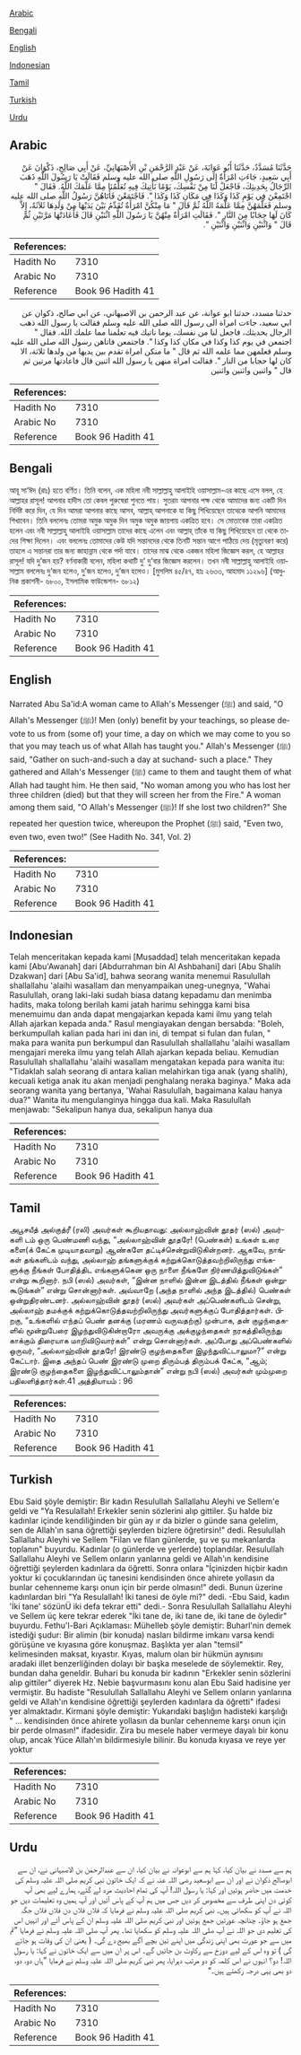 [Arabic](#arabic)

[Bengali](#bengali)

[English](#english)

[Indonesian](#indonesian)

[Tamil](#tamil)

[Turkish](#turkish)

[Urdu](#urdu)

## Arabic


<div dir="rtl" lang="ar" style={{fontSize:'larger',backgroundColor:'#f8f9fa',padding:20}}>
حَدَّثَنَا مُسَدَّدٌ، حَدَّثَنَا أَبُو عَوَانَةَ، عَنْ عَبْدِ الرَّحْمَنِ بْنِ الأَصْبَهَانِيِّ، عَنْ أَبِي صَالِحٍ، ذَكْوَانَ عَنْ أَبِي سَعِيدٍ، جَاءَتِ امْرَأَةٌ إِلَى رَسُولِ اللَّهِ صلى الله عليه وسلم فَقَالَتْ يَا رَسُولَ اللَّهِ ذَهَبَ الرِّجَالُ بِحَدِيثِكَ، فَاجْعَلْ لَنَا مِنْ نَفْسِكَ، يَوْمًا نَأْتِيكَ فِيهِ تُعَلِّمُنَا مِمَّا عَلَّمَكَ اللَّهُ‏.‏ فَقَالَ ‏"‏ اجْتَمِعْنَ فِي يَوْمِ كَذَا وَكَذَا فِي مَكَانِ كَذَا وَكَذَا ‏"‏‏.‏ فَاجْتَمَعْنَ فَأَتَاهُنَّ رَسُولُ اللَّهِ صلى الله عليه وسلم فَعَلَّمَهُنَّ مِمَّا عَلَّمَهُ اللَّهُ ثُمَّ قَالَ ‏"‏ مَا مِنْكُنَّ امْرَأَةٌ تُقَدِّمُ بَيْنَ يَدَيْهَا مِنْ وَلَدِهَا ثَلاَثَةً، إِلاَّ كَانَ لَهَا حِجَابًا مِنَ النَّارِ ‏"‏‏.‏ فَقَالَتِ امْرَأَةٌ مِنْهُنَّ يَا رَسُولَ اللَّهِ اثْنَيْنِ قَالَ فَأَعَادَتْهَا مَرَّتَيْنِ ثُمَّ قَالَ ‏"‏ وَاثْنَيْنِ وَاثْنَيْنِ وَاثْنَيْنِ ‏"‏‏.‏
</div>
<div style={{backgroundColor:'#f8f9fa',padding:20, marginBottom: 10}}><table> <thead> <tr> <th>References:</th> <th></th> </tr> </thead> <tbody><tr><td>Hadith No</td><td>7310</td></tr><tr><td>Arabic No</td><td>7310</td></tr><tr><td>Reference</td><td>Book 96 Hadith 41</td></tr></tbody></table></div>


<div dir="rtl" lang="ar" style={{fontSize:'larger',backgroundColor:'#f8f9fa',padding:20}}>
حدثنا مسدد، حدثنا ابو عوانة، عن عبد الرحمن بن الاصبهاني، عن ابي صالح، ذكوان عن ابي سعيد، جاءت امراة الى رسول الله صلى الله عليه وسلم فقالت يا رسول الله ذهب الرجال بحديثك، فاجعل لنا من نفسك، يوما ناتيك فيه تعلمنا مما علمك الله. فقال " اجتمعن في يوم كذا وكذا في مكان كذا وكذا ". فاجتمعن فاتاهن رسول الله صلى الله عليه وسلم فعلمهن مما علمه الله ثم قال " ما منكن امراة تقدم بين يديها من ولدها ثلاثة، الا كان لها حجابا من النار ". فقالت امراة منهن يا رسول الله اثنين قال فاعادتها مرتين ثم قال " واثنين واثنين واثنين
</div>
<div style={{backgroundColor:'#f8f9fa',padding:20, marginBottom: 10}}><table> <thead> <tr> <th>References:</th> <th></th> </tr> </thead> <tbody><tr><td>Hadith No</td><td>7310</td></tr><tr><td>Arabic No</td><td>7310</td></tr><tr><td>Reference</td><td>Book 96 Hadith 41</td></tr></tbody></table></div>

## Bengali


<div dir="ltr" lang="bn" style={{fontSize:'larger',backgroundColor:'#f8f9fa',padding:20}}>
আবূ সা‘ঈদ (রাঃ) হতে বর্ণিত। তিনি বলেন, এক মহিলা নবী সাল্লাল্লাহু আলাইহি ওয়াসাল্লাম-এর কাছে এসে বলল, হে আল্লাহর রাসূল! আপনার হাদীস তো কেবল পুরুষেরা শুনতে পায়। সুতরাং আপনার পক্ষ থেকে আমাদের জন্য একটি দিন নির্দিষ্ট করে দিন, যে দিন আমরা আপনার কাছে আসব, আল্লাহ্ আপনাকে যা কিছু শিখিয়েছেন তাত্থেকে আপনি আমাদের শিখাবেন। তিনি বললেনঃ তোমরা অমুক অমুক দিন অমুক অমুক জায়গায় একত্রিত হবে। সে মোতাবেক তারা একত্রিত হলেন এবং নবী সাল্লাল্লাহু আলাইহি ওয়াসাল্লাম তাদের কাছে এলেন এবং আল্লাহ্ তাঁকে যা কিছু শিখিয়েছেন তা থেকে তাদের শিক্ষা দিলেন। এবং বললেনঃ তোমাদের কেউ যদি সন্তানদের থেকে তিনটি সন্তান আগে পাঠিয়ে দেয় (মৃত্যুবরণ করে) তাহলে এ সন্তানরা তার জন্য জাহান্নাম থেকে পর্দা যাবে। তাদের মাঝ থেকে একজন মহিলা জিজ্ঞেস করল, হে আল্লাহর রাসূল! যদি দু’জন হয়? বর্ণনাকারী বলেন, মহিলা কথাটি দু’ দু’বার জিজ্ঞেস করলেন। তখন নবী সাল্লাল্লাহু আলাইহি ওয়াসাল্লাম বললেনঃ দু’জন হলেও, দু’জন হলেও, দু’জন হলেও। [মুসলিম ৪৫/৪৭, হাঃ ২৬৩৩, আহমাদ ১১২৯৬] (আধুনিক প্রকাশনী- ৬৮০০, ইসলামিক ফাউন্ডেশন- ৬৮১২)
</div>
<div style={{backgroundColor:'#f8f9fa',padding:20, marginBottom: 10}}><table> <thead> <tr> <th>References:</th> <th></th> </tr> </thead> <tbody><tr><td>Hadith No</td><td>7310</td></tr><tr><td>Arabic No</td><td>7310</td></tr><tr><td>Reference</td><td>Book 96 Hadith 41</td></tr></tbody></table></div>

## English


<div dir="ltr" lang="en" style={{fontSize:'larger',backgroundColor:'#f8f9fa',padding:20}}>
Narrated Abu Sa'id:A woman came to Allah's Messenger (ﷺ) and said, "O Allah's Messenger (ﷺ)! Men (only) benefit by your teachings, so please devote to us from (some of) your time, a day on which we may come to you so that you may teach us of what Allah has taught you." Allah's Messenger (ﷺ) said, "Gather on such-and-such a day at suchand- such a place." They gathered and Allah's Messenger (ﷺ) came to them and taught them of what Allah had taught him. He then said, "No woman among you who has lost her three children (died) but that they will screen her from the Fire." A woman among them said, "O Allah's Messenger (ﷺ)! If she lost two children?" She repeated her question twice, whereupon the Prophet (ﷺ) said, "Even two, even two, even two!" (See Hadith No. 341, Vol. 2)
</div>
<div style={{backgroundColor:'#f8f9fa',padding:20, marginBottom: 10}}><table> <thead> <tr> <th>References:</th> <th></th> </tr> </thead> <tbody><tr><td>Hadith No</td><td>7310</td></tr><tr><td>Arabic No</td><td>7310</td></tr><tr><td>Reference</td><td>Book 96 Hadith 41</td></tr></tbody></table></div>

## Indonesian


<div dir="ltr" lang="id" style={{fontSize:'larger',backgroundColor:'#f8f9fa',padding:20}}>
Telah menceritakan kepada kami [Musaddad] telah menceritakan kepada kami [Abu'Awanah] dari [Abdurrahman bin Al Ashbahani] dari [Abu Shalih Dzakwan] dari [Abu Sa'id], bahwa seorang wanita menemui Rasulullah shallallahu 'alaihi wasallam dan menyampaikan uneg-unegnya, "Wahai Rasulullah, orang laki-laki sudah biasa datang kepadamu dan menimba hadits, maka tolong berilah kami jatah harimu sehingga kami bisa menemuimu dan anda dapat mengajarkan kepada kami ilmu yang telah Allah ajarkan kepada anda." Rasul mengiayakan dengan bersabda: "Boleh, berkumpullah kalian pada hari ini dan ini, di tempat si fulan dan fulan, " maka para wanita pun berkumpul dan Rasulullah shallallahu 'alaihi wasallam mengajari mereka ilmu yang telah Allah ajarkan kepada beliau. Kemudian Rasulullah shallallahu 'alaihi wasallam mengatakan kepada para wanita itu: "Tidaklah salah seorang di antara kalian melahirkan tiga anak (yang shalih), kecuali ketiga anak itu akan menjadi penghalang neraka baginya." Maka ada seorang wanita yang bertanya, 'Wahai Rasulullah, bagaimana kalau hanya dua?" Wanita itu mengulanginya hingga dua kali. Maka Rasulullah menjawab: "Sekalipun hanya dua, sekalipun hanya dua
</div>
<div style={{backgroundColor:'#f8f9fa',padding:20, marginBottom: 10}}><table> <thead> <tr> <th>References:</th> <th></th> </tr> </thead> <tbody><tr><td>Hadith No</td><td>7310</td></tr><tr><td>Arabic No</td><td>7310</td></tr><tr><td>Reference</td><td>Book 96 Hadith 41</td></tr></tbody></table></div>

## Tamil


<div dir="ltr" lang="ta" style={{fontSize:'larger',backgroundColor:'#f8f9fa',padding:20}}>
அபூசயீத் அல்குத்ரீ (ரலி) அவர்கள் கூறியதாவது: அல்லாஹ்வின் தூதர் (ஸல்) அவர்களி டம் ஒரு பெண்மணி வந்து, “அல்லாஹ்வின் தூதரே! (பெண்கள்) உங்கள் உரை களை(க் கேட்க முடியாதவாறு) ஆண்களே தட்டிச்சென்றுவிடுகின்றனர். ஆகவே, நாங்கள் தங்களிடம் வந்து, அல்லாஹ் தங்களுக்குக் கற்றுக்கொடுத்தவற்றிலிருந்து எங்களுக்கு நீங்கள் போதித்திட எங்களுக்கென ஒரு நாளை நீங்களே நிர்ணயித்துவிடுங்கள்” என்று கூறினார். நபி (ஸல்) அவர்கள், “இன்ன நாளில் இன்ன இடத்தில் நீங்கள் ஒன்றுகூடுங்கள்” என்று சொன்னார்கள். அவ்வாறே (அந்த நாளில் அந்த இடத்தில்) பெண்கள் ஒன்றுதிரண்டனர். அல்லாஹ்வின் தூதர் (ஸல்) அவர்கள் அப்பெண்களிடம் சென்று, அல்லாஹ் தமக்குக் கற்றுக்கொடுத்தவற்றிலிருந்து அவர்களுக்குப் போதித்தார்கள். பிறகு, “உங்களில் எந்தப் பெண் தனக்கு (மரணம் வருவதற்கு) முன்பாக, தன் குழந்தைகளில் மூன்றுபேரை இழந்துவிடுகின்றாரோ அவருக்கு அக்குழந்தைகள் நரகத்திலிருந்து காக்கும் திரையாக மாறிவிடுவார்கள்” என்று சொன்னார்கள். அப்போது அப்பெண்களில் ஒருவர், “அல்லாஹ்வின் தூதரே! இரண்டு குழந்தைகளை இழந்துவிட்டாலுமா?” என்று கேட்டார். இதை அந்தப் பெண் இரண்டு முறை திரும்பத் திரும்பக் கேட்க, “ஆம்; இரண்டு குழந்தைகளை இழந்துவிட்டாலும்தான்” என்று நபி (ஸல்) அவர்கள் மும்முறை பதிலளித்தார்கள்.41 அத்தியாயம் : 96
</div>
<div style={{backgroundColor:'#f8f9fa',padding:20, marginBottom: 10}}><table> <thead> <tr> <th>References:</th> <th></th> </tr> </thead> <tbody><tr><td>Hadith No</td><td>7310</td></tr><tr><td>Arabic No</td><td>7310</td></tr><tr><td>Reference</td><td>Book 96 Hadith 41</td></tr></tbody></table></div>

## Turkish


<div dir="ltr" lang="tr" style={{fontSize:'larger',backgroundColor:'#f8f9fa',padding:20}}>
Ebu Said şöyle demiştir: Bir kadın Resulullah Sallallahu Aleyhi ve Sellem'e geldi ve "Ya Resulallah! Erkekler senin sözlerini alıp gittiler. Şu halde biz kadınlar içinde kendiliğinden bir gün ay ır da bizler o günde sana gelelim, sen de Allah'ın sana öğrettiği şeylerden bizlere öğretirsin!" dedi. Resulullah Sallallahu Aleyhi ve Sellem "Filan ve filan günlerde, şu ve şu mekanlarda toplanın" buyurdu. Kadınlar (o günlerde ve yerlerde) toplandılar. Resulullah Sallallahu Aleyhi ve Sellem onların yanlarına geldi ve Allah'ın kendisine öğrettiği şeylerden kadınlara da öğretti. Sonra onlara "İçinizden hiçbir kadın yoktur ki çocuklarından üç tanesini kendisinden önce ahirete yollasın da bunlar cehenneme karşı onun için bir perde olmasın!" dedi. Bunun üzerine kadınlardan biri "Ya Resulallah! İki tanesi de öyle mi?" dedi. -Ebu Said, kadın 'İki tane' sözünÜ iki defa tekrar etti" dedi.- Sonra Resulullah Sallallahu Aleyhi ve Sellem üç kere tekrar ederek "İki tane de, iki tane de, iki tane de öyledir" buyurdu. Fethu'l-Bari Açıklaması: MüheIleb şöyle demiştir: Buharl'nin demek istediği şudur: Bir alimin (bir konuda) nasları bildirme imkanı varsa kendi görüşüne ve kıyasına göre konuşmaz. Başlıkta yer alan "temsil" kelimesinden maksat, kıyastır. Kıyas, malum olan bir hükmün aynısını aradaki illet benzerliğinden dolayı bir başka meselede de söylemektir. Rey, bundan daha geneldir. Buhari bu konuda bir kadının "Erkekler senin sözlerini alıp gittiler" diyerek Hz. Nebie başvurmasını konu alan Ebu Said hadisine yer vermiştir. Bu hadiste "Resulullah Sallallahu Aleyhi ve Sellem onların yanlarına geldi ve Allah'ın kendisine öğrettiği şeylerden kadınlara da öğretti" ifadesi yer almaktadır. Kirmani şöyle demiştir: Yukarıdaki başlığın hadisteki karşılığı " ... kendisinden önce ahirete yollasın da bunlar cehenneme karşı onun için bir perde olmasın!" ifadesidir. Zira bu mesele haber vermeye dayalı bir konu olup, ancak Yüce Allah'ın bildirmesiyle bilinir. Bu konuda kıyasa ve reye yer yoktur
</div>
<div style={{backgroundColor:'#f8f9fa',padding:20, marginBottom: 10}}><table> <thead> <tr> <th>References:</th> <th></th> </tr> </thead> <tbody><tr><td>Hadith No</td><td>7310</td></tr><tr><td>Arabic No</td><td>7310</td></tr><tr><td>Reference</td><td>Book 96 Hadith 41</td></tr></tbody></table></div>

## Urdu


<div dir="rtl" lang="ur" style={{fontSize:'larger',backgroundColor:'#f8f9fa',padding:20}}>
ہم سے مسدد نے بیان کیا، کہا ہم سے ابوعوانہ نے بیان کیا، ان سے عبدالرحمٰن بن الاصبہانی نے، ان سے ابوصالح ذکوان نے اور ان سے ابوسعید رضی اللہ عنہ نے کہ ایک خاتون نبی کریم صلی اللہ علیہ وسلم کی خدمت میں حاضر ہوئیں اور کہا: یا رسول اللہ! آپ کی تمام احادیث مرد لے گئے، ہمارے لیے بھی آپ کوئی دن اپنی طرف سے مخصوص کر دیں جس میں ہم آپ کے پاس آئیں اور آپ ہمیں وہ تعلیمات دیں جو اللہ نے آپ کو سکھائی ہیں۔ نبی کریم صلی اللہ علیہ وسلم نے فرمایا کہ فلاں فلاں دن فلاں فلاں جگہ جمع ہو جاؤ۔ چنانچہ عورتیں جمع ہوئیں اور نبی کریم صلی اللہ علیہ وسلم ان کے پاس آئے اور انہیں اس کی تعلیم دی جو اللہ نے آپ صلی اللہ علیہ وسلم کو سکھایا تھا۔ پھر آپ صلی اللہ علیہ وسلم نے فرمایا ”تم میں سے جو عورت بھی اپنی زندگی میں اپنے تین بچے آگے بھیج دے گی۔ ( یعنی ان کی وفات ہو جائے گی ) تو وہ اس کے لیے دوزخ سے رکاوٹ بن جائیں گے۔ اس پر ان میں سے ایک خاتون نے کہا: یا رسول اللہ! دو؟ انہوں نے اس کلمہ کو دو مرتب دہرایا، پھر نبی کریم صلی اللہ علیہ وسلم نے فرمایا ”ہاں دو، دو، دو بھی یہی درجہ رکھتے ہیں۔“
</div>
<div style={{backgroundColor:'#f8f9fa',padding:20, marginBottom: 10}}><table> <thead> <tr> <th>References:</th> <th></th> </tr> </thead> <tbody><tr><td>Hadith No</td><td>7310</td></tr><tr><td>Arabic No</td><td>7310</td></tr><tr><td>Reference</td><td>Book 96 Hadith 41</td></tr></tbody></table></div>